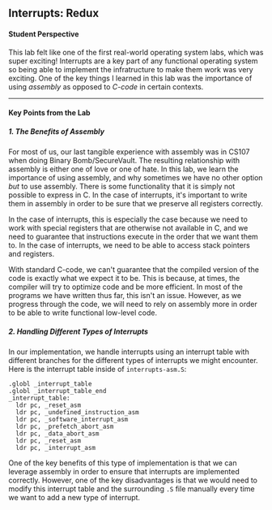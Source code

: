 ## Interrupts: Redux

#### Student Perspective

This lab felt like one of the first real-world operating system labs, which 
was super exciting! Interrupts are a key part of any functional operating 
system so being able to implement the infratructure to make them work was
very exciting. One of the key things I learned in this lab was the importance
of using _assembly_ as opposed to _C-code_ in certain contexts. 

------------------------------------------------------------------------------

#### Key Points from the Lab

##### 1. The Benefits of Assembly

For most of us, our last tangible experience with assembly was in CS107 when 
doing Binary Bomb/SecureVault. The resulting relationship with assembly is either one of
love or one of hate. In this lab, we learn the importance of using assembly, 
and why sometimes we have no other option _but_ to use assembly. There is some
functionality that it is simply not possible to express in C. In the case of
interrupts, it's important to write them in assembly in order to be sure that
we preserve all registers correctly. 

In the case of interrupts, this is especially the case because we need to 
work with special registers that are otherwise not available in C, and we 
need to guarantee that instructions execute in the order that we want them
to. In the case of interrupts, we need to be able to access stack pointers 
and registers.

With standard C-code, we can't guarantee that the compiled version of the code
is exactly what we expect it to be. This is because, at times, the compiler will
try to optimize code and be more efficient. In most of the programs we have 
written thus far, this isn't an issue. However, as we progress through the
code, we will need to rely on assembly more in order to be able to write 
functional low-level code. 

##### 2. Handling Different Types of Interrupts

In our implementation, we handle interrupts using an interrupt table with 
different branches for the different types of interrupts we might encounter. 
Here is the interrupt table inside of `interrupts-asm.S`:

    .globl _interrupt_table
    .globl _interrupt_table_end
    _interrupt_table:
      ldr pc, _reset_asm
      ldr pc, _undefined_instruction_asm
      ldr pc, _software_interrupt_asm
      ldr pc, _prefetch_abort_asm
      ldr pc, _data_abort_asm
      ldr pc, _reset_asm
      ldr pc, _interrupt_asm

One of the key benefits of this type of implementation is that we can 
leverage assembly in order to ensure that interrupts are implemented
correctly. However, one of the key disadvantages is that we would need to
modify this interrupt table and the surrounding `.S` file manually every 
time we want to add a new type of interrupt.  

